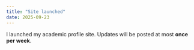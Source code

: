 ```yaml
---
title: "Site launched"
date: 2025-09-23
---
```


I launched my academic profile site. Updates will be posted at most **once per week**.
